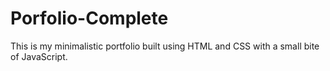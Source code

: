 # Porfolio-Complete
This is my minimalistic portfolio built using HTML and CSS with a small bite of JavaScript.
